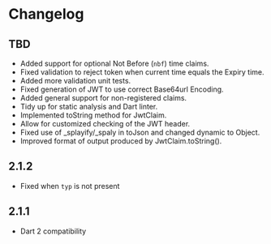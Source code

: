 # Changelog

## TBD

+ Added support for optional Not Before (`nbf`) time claims.
+ Fixed validation to reject token when current time equals the Expiry time.
+ Added more validation unit tests.
+ Fixed generation of JWT to use correct Base64url Encoding.
+ Added general support for non-registered claims.
+ Tidy up for static analysis and Dart linter.
+ Implemented toString method for JwtClaim.
+ Allow for customized checking of the JWT header.
+ Fixed use of _splayify/_spaly in toJson and changed dynamic to Object.
+ Improved format of output produced by JwtClaim.toString().

## 2.1.2

+ Fixed when `typ` is not present

## 2.1.1

+ Dart 2 compatibility

